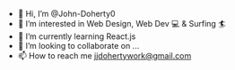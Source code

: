 - 👋 Hi, I’m @John-Doherty0
- 👀 I’m interested in Web Design, Web Dev 💻  & Surfing 🏄 
- 🌱 I’m currently learning React.js
- 💞️ I’m looking to collaborate on ...
- 📫 How to reach me jjdohertywork@gmail.com

<!---
John-Doherty0/John-Doherty0 is a ✨ special ✨ repository because its `README.md` (this file) appears on your GitHub profile.
You can click the Preview link to take a look at your changes.
--->
